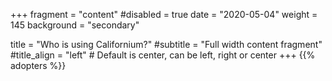 +++
fragment = "content"
#disabled = true
date = "2020-05-04"
weight = 145
background = "secondary"

title = "Who is using Californium?"
#subtitle = "Full width content fragment"
#title_align = "left" # Default is center, can be left, right or center
+++
{{% adopters %}}
